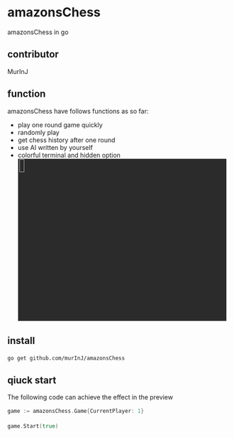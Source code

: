 # amazonsChess
amazonsChess in go

## contributor
MurInJ

## function
amazonsChess have follows functions as so far:
- play one round game quickly
- randomly play
- get chess history after one round
- use AI written by yourself
- colorful terminal and hidden option
 ![](./preview.gif)

## install
`go get github.com/murInJ/amazonsChess`

## qiuck start
The following code can achieve the effect in the preview
```go
game := amazonsChess.Game{CurrentPlayer: 1}

game.Start(true)

```